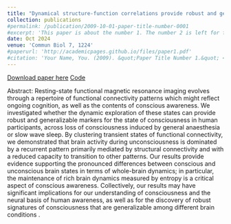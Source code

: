 ```yaml
---
title: "Dynamical structure-function correlations provide robust and generalizable signatures of consciousness in humans"
collection: publications
#permalink: /publication/2009-10-01-paper-title-number-0001
#excerpt: 'This paper is about the number 1. The number 2 is left for future work.'
date: Oct 2024
venue: 'Commun Biol 7, 1224'
#paperurl: 'http://academicpages.github.io/files/paper1.pdf'
#citation: 'Your Name, You. (2009). &quot;Paper Title Number 1.&quot; <i>Journal 1</i>. 1(1).'
---
```


[Download paper here](https://www.nature.com/articles/s42003-024-06858-3#citeas)
[Code](https://github.com/Krigsa/phase_coherence_kmeans)


Abstract:
Resting-state functional magnetic resonance imaging evolves through a repertoire of functional connectivity patterns which might reflect ongoing cognition, as well as the contents of conscious awareness. We investigated whether the dynamic exploration of these states can provide robust and generalizable markers for the state of consciousness in human participants, across loss of consciousness induced by general anaesthesia or slow wave sleep. By clustering transient states of functional connectivity, we demonstrated that brain activity during unconsciousness is dominated by a recurrent pattern primarily mediated by structural connectivity and with a reduced capacity to transition to other patterns. Our results provide evidence supporting the pronounced differences between conscious and unconscious brain states in terms of whole-brain dynamics; in particular, the maintenance of rich brain dynamics measured by entropy is a critical aspect of conscious awareness. Collectively, our results may have significant implications for our understanding of consciousness and the neural basis of human awareness, as well as for the discovery of robust signatures of consciousness that are generalizable among different brain conditions .
